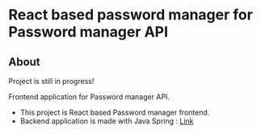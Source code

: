 # React based password manager for Password manager API

## About
Project is still in progress!

Frontend application for Password manager API.

- This project is React based Password manager frontend.
- Backend application is made with Java Spring : [Link](https://github.com/bro256/bg.manager)

